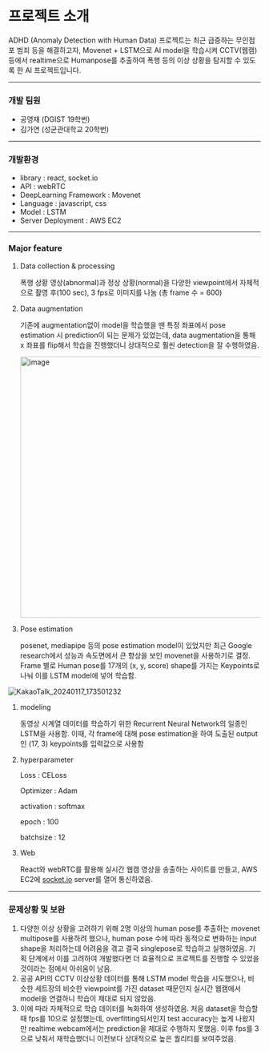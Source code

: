 # 프로젝트 소개

ADHD (Anomaly Detection with Human Data) 프로젝트는 최근 급증하는 무인점포 범죄 등을 해결하고자, Movenet + LSTM으로 AI model을 학습시켜 CCTV(웹캠) 등에서 realtime으로 Humanpose를 추출하여 폭행 등의 이상 상황을 탐지할 수 있도록 한 AI 프로젝트입니다.

---

### 개발 팀원

- 공영재 (DGIST 19학번)
- 김가연 (성균관대학교 20학번)

---

### 개발환경

- library : react, socket.io
- API : webRTC
- DeepLearning Framework : Movenet
- Language : javascript, css
- Model : LSTM
- Server Deployment : AWS EC2

---

### Major feature

1. Data collection & processing 
    
    폭행 상황 영상(abnormal)과 정상 상황(normal)을 다양한 viewpoint에서 자체적으로 촬영 후(100 sec), 3 fps로 이미지를 나눔 (총 frame 수 = 600)
    
2. Data augmentation
    
    기존에 augmentation없이 model을 학습했을 땐 특정 좌표에서 pose estimation 시 prediction이 되는 문제가 있었는데, data augmentation을 통해 x 좌표를 flip해서 학습을 진행했더니 상대적으로 훨씬 detection을 잘 수행하였음.
    
    <img width="521" alt="image" src="https://github.com/Yeongjae-Kong/madcamp_week3/assets/67358433/994feb5d-d850-4727-97c6-17a974be34a9">

    
3. Pose estimation 
    
    posenet, mediapipe 등의 pose estimation model이 있었지만 최근 Google research에서 성능과 속도면에서 큰 향상을 보인 movenet을 사용하기로 결정. Frame 별로 Human pose를 17개의 (x, y, score) shape를 가지는 Keypoints로 나눠 이를 LSTM model에 넣어 학습함. 
    
![KakaoTalk_20240117_173501232](https://github.com/Yeongjae-Kong/madcamp_week3/assets/67358433/dc911563-235a-4c2a-bdac-57cd378a79de)

1. modeling
    
    동영상 시계열 데이터를 학습하기 위한 Recurrent Neural Network의 일종인 LSTM을 사용함. 이때, 각 frame에 대해 pose estimation을 하여 도출된 output인 (17, 3) keypoints를 입력값으로 사용함
    
2. hyperparameter
    
    Loss : CELoss 
    
    Optimizer : Adam
    
    activation : softmax
    
    epoch : 100 
    
    batchsize : 12 
    
3. Web
    
    React와 webRTC를 활용해 실시간 웹캠 영상을 송출하는 사이트를 만들고, AWS EC2에 [socket.io](http://socket.io) server를 열어 통신하였음.
    

---

### 문제상황 및 보완

1. 다양한 이상 상황을 고려하기 위해 2명 이상의 human pose를 추출하는 movenet multipose를 사용하려 했으나, human pose 수에 따라 동적으로 변화하는 input shape을 처리하는데 어려움을 겪고 결국 singlepose로 학습하고 실행하였음. 기획 단계에서 이를 고려하여 개발했다면 더 효율적으로 프로젝트를 진행할 수 있었을 것이라는 점에서 아쉬움이 남음.
2. 공공 API의 CCTV 이상상황 데이터를 통해 LSTM model 학습을 시도했으나, 비슷한 세트장의 비슷한 viewpoint를 가진 dataset 때문인지 실시간 웹캠에서 model을 연결하니 학습이 제대로 되지 않았음. 
3. 이에 따라 자체적으로 학습 데이터를 녹화하여 생성하였음. 처음 dataset을 학습할 때 fps를 10으로 설정했는데, overfitting되서인지 test accuracy는 높게 나왔지만 realtime webcam에서는 prediction을 제대로 수행하지 못했음. 이후 fps를 3으로 낮춰서 재학습했더니 이전보다 상대적으로 높은 퀄리티를 보여주었음.
